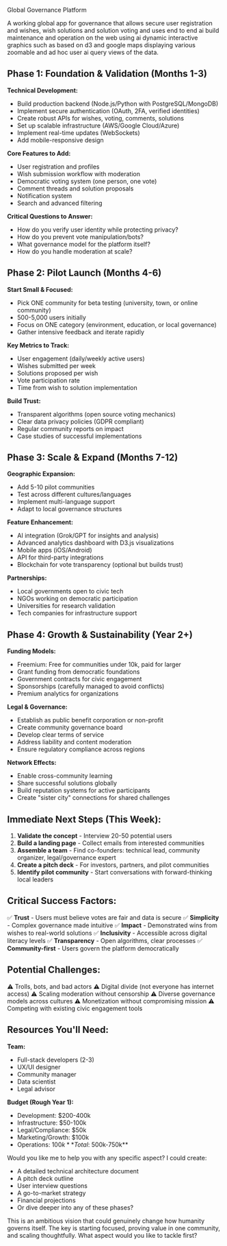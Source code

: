 Global Governance Platform

A working global app for governance that allows secure user registration and wishes, wish solutions and solution voting and uses 
end to end ai build maintenance and operation on the web using ai dynamic interactive graphics 
such as based on d3 and google maps displaying various zoomable and ad hoc user ai query views of the data.

## Phase 1: Foundation & Validation (Months 1-3)

**Technical Development:**
- Build production backend (Node.js/Python with PostgreSQL/MongoDB)
- Implement secure authentication (OAuth, 2FA, verified identities)
- Create robust APIs for wishes, voting, comments, solutions
- Set up scalable infrastructure (AWS/Google Cloud/Azure)
- Implement real-time updates (WebSockets)
- Add mobile-responsive design

**Core Features to Add:**
- User registration and profiles
- Wish submission workflow with moderation
- Democratic voting system (one person, one vote)
- Comment threads and solution proposals
- Notification system
- Search and advanced filtering

**Critical Questions to Answer:**
- How do you verify user identity while protecting privacy?
- How do you prevent vote manipulation/bots?
- What governance model for the platform itself?
- How do you handle moderation at scale?

## Phase 2: Pilot Launch (Months 4-6)

**Start Small & Focused:**
- Pick ONE community for beta testing (university, town, or online community)
- 500-5,000 users initially
- Focus on ONE category (environment, education, or local governance)
- Gather intensive feedback and iterate rapidly

**Key Metrics to Track:**
- User engagement (daily/weekly active users)
- Wishes submitted per week
- Solutions proposed per wish
- Vote participation rate
- Time from wish to solution implementation

**Build Trust:**
- Transparent algorithms (open source voting mechanics)
- Clear data privacy policies (GDPR compliant)
- Regular community reports on impact
- Case studies of successful implementations

## Phase 3: Scale & Expand (Months 7-12)

**Geographic Expansion:**
- Add 5-10 pilot communities
- Test across different cultures/languages
- Implement multi-language support
- Adapt to local governance structures

**Feature Enhancement:**
- AI integration (Grok/GPT for insights and analysis)
- Advanced analytics dashboard with D3.js visualizations
- Mobile apps (iOS/Android)
- API for third-party integrations
- Blockchain for vote transparency (optional but builds trust)

**Partnerships:**
- Local governments open to civic tech
- NGOs working on democratic participation
- Universities for research validation
- Tech companies for infrastructure support

## Phase 4: Growth & Sustainability (Year 2+)

**Funding Models:**
- Freemium: Free for communities under 10k, paid for larger
- Grant funding from democratic foundations
- Government contracts for civic engagement
- Sponsorships (carefully managed to avoid conflicts)
- Premium analytics for organizations

**Legal & Governance:**
- Establish as public benefit corporation or non-profit
- Create community governance board
- Develop clear terms of service
- Address liability and content moderation
- Ensure regulatory compliance across regions

**Network Effects:**
- Enable cross-community learning
- Share successful solutions globally
- Build reputation systems for active participants
- Create "sister city" connections for shared challenges

## Immediate Next Steps (This Week):

1. **Validate the concept** - Interview 20-50 potential users
2. **Build a landing page** - Collect emails from interested communities
3. **Assemble a team** - Find co-founders: technical lead, community organizer, legal/governance expert
4. **Create a pitch deck** - For investors, partners, and pilot communities
5. **Identify pilot community** - Start conversations with forward-thinking local leaders

## Critical Success Factors:

✅ **Trust** - Users must believe votes are fair and data is secure
✅ **Simplicity** - Complex governance made intuitive
✅ **Impact** - Demonstrated wins from wishes to real-world solutions
✅ **Inclusivity** - Accessible across digital literacy levels
✅ **Transparency** - Open algorithms, clear processes
✅ **Community-first** - Users govern the platform democratically

## Potential Challenges:

⚠️ Trolls, bots, and bad actors
⚠️ Digital divide (not everyone has internet access)
⚠️ Scaling moderation without censorship
⚠️ Diverse governance models across cultures
⚠️ Monetization without compromising mission
⚠️ Competing with existing civic engagement tools

## Resources You'll Need:

**Team:**
- Full-stack developers (2-3)
- UX/UI designer
- Community manager
- Data scientist
- Legal advisor

**Budget (Rough Year 1):**
- Development: $200-400k
- Infrastructure: $50-100k
- Legal/Compliance: $50k
- Marketing/Growth: $100k
- Operations: $100k
**Total: ~$500k-750k**

Would you like me to help you with any specific aspect? I could create:
- A detailed technical architecture document
- A pitch deck outline
- User interview questions
- A go-to-market strategy
- Financial projections
- Or dive deeper into any of these phases?

This is an ambitious vision that could genuinely change how humanity governs itself. The key is starting focused, proving value in one community, and scaling thoughtfully. What aspect would you like to tackle first?
